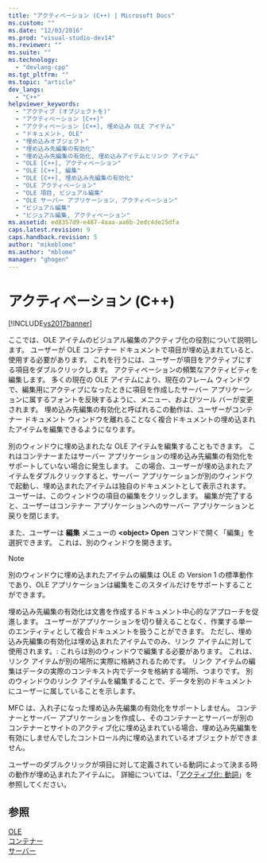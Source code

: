 ```yaml
---
title: "アクティベーション (C++) | Microsoft Docs"
ms.custom: ""
ms.date: "12/03/2016"
ms.prod: "visual-studio-dev14"
ms.reviewer: ""
ms.suite: ""
ms.technology: 
  - "devlang-cpp"
ms.tgt_pltfrm: ""
ms.topic: "article"
dev_langs: 
  - "C++"
helpviewer_keywords: 
  - "アクティブ (オブジェクトを)"
  - "アクティベーション [C++]"
  - "アクティベーション [C++], 埋め込み OLE アイテム"
  - "ドキュメント, OLE"
  - "埋め込みオブジェクト"
  - "埋め込み先編集の有効化"
  - "埋め込み先編集の有効化, 埋め込みアイテムとリンク アイテム"
  - "OLE [C++], アクティベーション"
  - "OLE [C++], 編集"
  - "OLE [C++], 埋め込み先編集の有効化"
  - "OLE アクティベーション"
  - "OLE 項目, ビジュアル編集"
  - "OLE サーバー アプリケーション, アクティベーション"
  - "ビジュアル編集"
  - "ビジュアル編集, アクティベーション"
ms.assetid: ed8357d9-e487-4aaa-aa6b-2edc4de25dfa
caps.latest.revision: 9
caps.handback.revision: 5
author: "mikeblome"
ms.author: "mblome"
manager: "ghogen"
---
```

# アクティベーション (C++)
[!INCLUDE[vs2017banner](../assembler/inline/includes/vs2017banner.md)]

ここでは、OLE アイテムのビジュアル編集のアクティブ化の役割について説明します。  ユーザーが OLE コンテナー ドキュメントで項目が埋め込まれていると、使用する必要があります。  これを行うには、ユーザーが項目をアクティブにする項目をダブルクリックします。  アクティベーションの頻繁なアクティビティを編集します。  多くの現在の OLE アイテムにより、現在のフレーム ウィンドウで、編集用にアクティブになったときに項目を作成したサーバー アプリケーションに属するフォントを反映するように、メニュー、およびツール バーが変更されます。  埋め込み先編集の有効化と呼ばれるこの動作は、ユーザーがコンテナー ドキュメント ウィンドウを離れることなく複合ドキュメントの埋め込まれたアイテムを編集できるようになります。  
  
 別のウィンドウに埋め込まれたな OLE アイテムを編集することもできます。  これはコンテナーまたはサーバー アプリケーションの埋め込み先編集の有効化をサポートしていない場合に発生します。  この場合、ユーザーが埋め込まれたアイテムをダブルクリックすると、サーバー アプリケーションが別のウィンドウで起動し、埋め込まれたアイテムは独自のドキュメントとして表示されます。  ユーザーは、このウィンドウの項目の編集をクリックします。  編集が完了すると、ユーザーはコンテナー アプリケーションへのサーバー アプリケーションと戻りを閉じます。  
  
 また、ユーザーは **編集** メニューの **\<object\> Open** コマンドで開く「編集」を選択できます。  これは、別のウィンドウを開きます。  
  
> [!NOTE]
>  別のウィンドウに埋め込まれたアイテムの編集は OLE の Version 1 の標準動作であり、OLE アプリケーションは編集をこのスタイルだけをサポートすることができます。  
  
 埋め込み先編集の有効化は文書を作成するドキュメント中心的なアプローチを促進します。  ユーザーがアプリケーションを切り替えることなく、作業する単一のエンティティとして複合ドキュメントを扱うことができます。  ただし、埋め込み先編集の有効化は埋め込まれたアイテムでのみ、リンク アイテムに対して使用されます。: これらは別のウィンドウで編集する必要があります。  これは、リンク アイテムが別の場所に実際に格納されるためです。  リンク アイテムの編集はデータの実際のコンテキスト内でデータを格納する場所、つまりです。  別のウィンドウのリンク アイテムを編集することで、データを別のドキュメントにユーザーに属していることを示します。  
  
 MFC は、入れ子になった埋め込み先編集の有効化をサポートしません。  コンテナーとサーバー アプリケーションを作成し、そのコンテナーとサーバーが別のコンテナーとサイトのアクティブ化に埋め込まれている場合、埋め込み先編集を有効にしませんでしたコントロール内に埋め込まれているオブジェクトができません。  
  
 ユーザーのダブルクリックが項目に対して定義されている動詞によって決まる時の動作が埋め込まれたアイテムに。  詳細については、「[アクティブ化: 動詞](../mfc/activation-verbs.md)」を参照してください。  
  
## 参照  
 [OLE](../mfc/ole-in-mfc.md)   
 [コンテナー](../mfc/containers.md)   
 [サーバー](../mfc/servers.md)